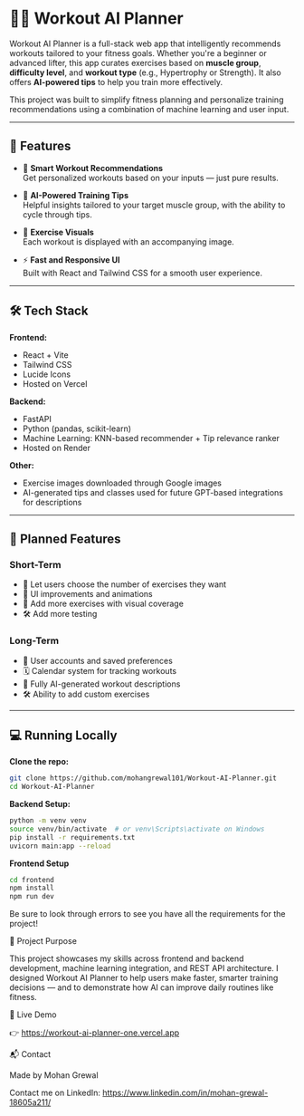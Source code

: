 # 🏋️‍♂️ Workout AI Planner

Workout AI Planner is a full-stack web app that intelligently recommends workouts tailored to your fitness goals. Whether you're a beginner or advanced lifter, this app curates exercises based on **muscle group**, **difficulty level**, and **workout type** (e.g., Hypertrophy or Strength). It also offers **AI-powered tips** to help you train more effectively.

This project was built to simplify fitness planning and personalize training recommendations using a combination of machine learning and user input.

---

## 🚀 Features

- 🎯 **Smart Workout Recommendations**  
  Get personalized workouts based on your inputs — just pure results.

- 🧠 **AI-Powered Training Tips**  
  Helpful insights tailored to your target muscle group, with the ability to cycle through tips.

- 📸 **Exercise Visuals**  
  Each workout is displayed with an accompanying image.

- ⚡ **Fast and Responsive UI**  
  Built with React and Tailwind CSS for a smooth user experience.

---

## 🛠️ Tech Stack

**Frontend:**  
- React + Vite  
- Tailwind CSS  
- Lucide Icons  
- Hosted on Vercel

**Backend:**  
- FastAPI  
- Python (pandas, scikit-learn)  
- Machine Learning: KNN-based recommender + Tip relevance ranker
- Hosted on Render

**Other:**  
- Exercise images downloaded through Google images 
- AI-generated tips and classes used for future GPT-based integrations for descriptions

---

## 📅 Planned Features

### Short-Term

- 🔢 Let users choose the number of exercises they want  
- 🎨 UI improvements and animations  
- 📸 Add more exercises with visual coverage
- 🛠️ Add more testing

### Long-Term

- 👤 User accounts and saved preferences  
- 🗓️ Calendar system for tracking workouts  
- 🤖 Fully AI-generated workout descriptions  
- 🛠️ Ability to add custom exercises

---

## 💻 Running Locally

**Clone the repo:**

```bash
git clone https://github.com/mohangrewal101/Workout-AI-Planner.git
cd Workout-AI-Planner
```

**Backend Setup:**
```bash
python -m venv venv
source venv/bin/activate  # or venv\Scripts\activate on Windows
pip install -r requirements.txt
uvicorn main:app --reload
```

**Frontend Setup**
```bash
cd frontend
npm install
npm run dev
```
Be sure to look through errors to see you have all the requirements for the project!

📎 Project Purpose

This project showcases my skills across frontend and backend development, machine learning integration, and REST API architecture. I designed Workout AI Planner to help users make faster, smarter training decisions — and to demonstrate how AI can improve daily routines like fitness.

🔗 Live Demo

👉 https://workout-ai-planner-one.vercel.app

📬 Contact

Made by Mohan Grewal

Contact me on LinkedIn: https://www.linkedin.com/in/mohan-grewal-18605a211/






